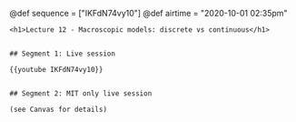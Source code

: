 @def sequence = ["IKFdN74vy10"]
@def airtime = "2020-10-01 02:35pm"
~~~
<h1>Lecture 12 - Macroscopic models: discrete vs continuous</h1>
~~~

~~~Airs on: <span class="moment">~~~{{showtime airtime}}~~~ EST</span>~~~

## Segment 1: Live session

{{youtube IKFdN74vy10}}


## Segment 2: MIT only live session

(see Canvas for details)
